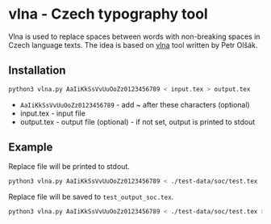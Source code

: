 # vlna - Czech typography tool
Vlna is used to replace spaces between words with non-breaking spaces in Czech language texts.
The idea is based on [vlna](http://ftp.linux.cz/pub/tex/local/cstug/olsak/vlna/) tool written by  Petr Olšák.

## Installation
```bash
python3 vlna.py AaIiKkSsVvUuOoZz0123456789 < input.tex > output.tex
```
- `AaIiKkSsVvUuOoZz0123456789` - add ~ after these characters (optional)
- input.tex - input file
- output.tex - output file (optional) - if not set, output is printed to stdout


## Example
Replace file will be printed to stdout.
```bash
python3 vlna.py AaIiKkSsVvUuOoZz0123456789 < ./test-data/soc/test.tex
```

Replace file will be saved to `test_output_soc.tex`.
```bash
python3 vlna.py AaIiKkSsVvUuOoZz0123456789 < ./test-data/soc/test.tex > test_output_soc.tex
```